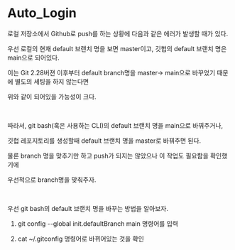 # Auto_Login


로컬 저장소에서 Github로 push를 하는 상황에 다음과 같은 에러가 발생할 때가 있다.

우선 로컬의 현재 default 브랜치 명을 보면 master이고, 깃헙의 default 브랜치 명은 main으로 되어있다. 

이는 Git 2.28버젼 이후부터 default branch명을 master-> main으로 바꾸었기 때문에 별도의 세팅을 하지 않는다면

위와 같이 되어있을 가능성이 크다.

​

따라서, git bash(혹은 사용하는 CLI)의 default 브랜치 명을 main으로 바꿔주거나, 

깃헙 레포지토리를 생성할때 default 브랜치 명을 master로 바꿔주면 된다. 

물론 branch 명을 맞추기만 하고 push가 되지는 않았으나 이 작업도 필요함을 확인했기에 

우선적으로 branch명을 맞춰주자.

​

우선 git bash의 default 브랜치 명을 바꾸는 방법을 알아보자.

1) git config --global init.defaultBranch main  명령어를 입력

2) cat ~/.gitconfig 명령어로 바뀌어있는 것을 확인


